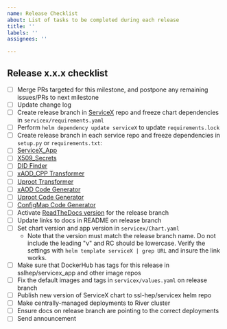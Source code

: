 ```yaml
---
name: Release Checklist
about: List of tasks to be completed during each release
title: ''
labels: ''
assignees: ''

---
```


## Release x.x.x checklist
* [ ]  Merge PRs targeted for this milestone, and postpone any remaining issues/PRs to next milestone
* [ ]  Update change log
* [ ]  Create release branch in [ServiceX](https://github.com/ssl-hep/ServiceX) repo and freeze chart dependencies in `servicex/requirements.yaml`
* [ ]  Perform `helm dependency update serviceX` to update `requirements.lock`
* [ ]  Create release branch in each service repo and freeze dependencies in `setup.py` or `requirements.txt`:
  * [ ] [ServiceX_App](https://github.com/ssl-hep/ServiceX_App)
  * [ ] [X509_Secrets](https://github.com/ssl-hep/X509_Secrets)
  * [ ] [DID Finder](https://github.com/ssl-hep/ServiceX-DID-finder)
  * [ ] [xAOD_CPP Transformer](https://github.com/ssl-hep/ServiceX_xAOD_CPP_transformer)
  * [ ] [Uproot Transformer](https://github.com/ssl-hep/ServiceX_Uproot_Transformer)
  * [ ] [xAOD Code Generator](https://github.com/ssl-hep/ServiceX_Code_Generator_FuncADL_xAOD)
  * [ ] [Uproot Code Generator](https://github.com/ssl-hep/ServiceX_Code_Generator_FuncADL_uproot)
  * [ ] [ConfigMap Code Generator](https://github.com/ssl-hep/ServiceX_Code_Generator_Config_File)
* [ ]  Activate [ReadTheDocs version](https://readthedocs.org/projects/servicex/versions/) for the release branch
* [ ]  Update links to docs in README on release branch
* [ ]  Set chart version and app version in `servicex/Chart.yaml`
    - Note that the version must match the release branch name. Do not include the leading "v" and RC should be lowercase. 
      Verify the settings with `helm template serviceX | grep URL` and insure the link works.
* [ ]  Make sure that DockerHub has tags for this release in sslhep/servicex_app and other image repos
* [ ]  Fix the default images and tags in `servicex/values.yaml` on release branch
* [ ]  Publish new version of ServiceX chart to ssl-hep/servicex helm repo
* [ ]  Make centrally-managed deployments to River cluster
* [ ]  Ensure docs on release branch are pointing to the correct deployments
* [ ]  Send announcement
